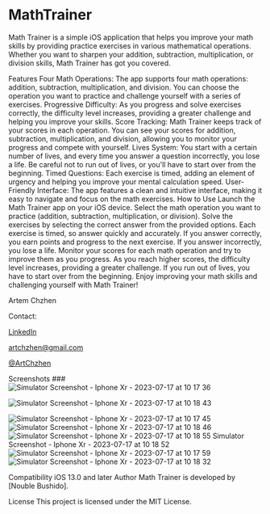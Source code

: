 # MathTrainer

Math Trainer is a simple iOS application that helps you improve your math skills by providing practice exercises in various mathematical operations. Whether you want to sharpen your addition, subtraction, multiplication, or division skills, Math Trainer has got you covered.

Features
Four Math Operations: The app supports four math operations: addition, subtraction, multiplication, and division. You can choose the operation you want to practice and challenge yourself with a series of exercises.
Progressive Difficulty: As you progress and solve exercises correctly, the difficulty level increases, providing a greater challenge and helping you improve your skills.
Score Tracking: Math Trainer keeps track of your scores in each operation. You can see your scores for addition, subtraction, multiplication, and division, allowing you to monitor your progress and compete with yourself.
Lives System: You start with a certain number of lives, and every time you answer a question incorrectly, you lose a life. Be careful not to run out of lives, or you'll have to start over from the beginning.
Timed Questions: Each exercise is timed, adding an element of urgency and helping you improve your mental calculation speed.
User-Friendly Interface: The app features a clean and intuitive interface, making it easy to navigate and focus on the math exercises.
How to Use
Launch the Math Trainer app on your iOS device.
Select the math operation you want to practice (addition, subtraction, multiplication, or division).
Solve the exercises by selecting the correct answer from the provided options.
Each exercise is timed, so answer quickly and accurately.
If you answer correctly, you earn points and progress to the next exercise. If you answer incorrectly, you lose a life.
Monitor your scores for each math operation and try to improve them as you progress.
As you reach higher scores, the difficulty level increases, providing a greater challenge.
If you run out of lives, you have to start over from the beginning.
Enjoy improving your math skills and challenging yourself with Math Trainer!

Artem Chzhen

Contact:

[LinkedIn](https://www.linkedin.com/in/artem-chzhen-2926b7264/)

[artchzhen@gmail.com](mailto:artchzhen@gmail.com)

[@ArtChzhen](https://t.me/ArtChzhen)

Screenshots
###![Simulator Screenshot - Iphone Xr - 2023-07-17 at 10 17 36](https://github.com/Artem-Chzh/MathTrainer/assets/117162015/28af81a3-b1ce-4ca9-a033-b4a4bc47d162)

![Simulator Screenshot - Iphone Xr - 2023-07-17 at 10 18 43](https://github.com/Artem-Chzh/MathTrainer/assets/117162015/a5acc7e1-9ebc-4f47-9ccb-1110d583fee9)

![Simulator Screenshot - Iphone Xr - 2023-07-17 at 10 17 45](https://github.com/Artem-Chzh/MathTrainer/assets/117162015/feb57e9d-de52-4152-b868-a2c207ad97fe)
![Simulator Screenshot - Iphone Xr - 2023-07-17 at 10 18 46](https://github.com/Artem-Chzh/MathTrainer/assets/117162015/2debed93-193a-4777-9b51-d47d138e75b6)
![![Simulator Screenshot - Iphone Xr - 2023-07-17 at 10 18 55](https://github.com/Artem-Chzh/MathTrainer/assets/117162015/4bddcaae-896b-41c4-93ce-a05b01fe1f58)
Simulator Screenshot - Iphone Xr - 2023-07-17 at 10 18 52](https://github.com/Artem-Chzh/MathTrainer/assets/117162015/0818accf-45ef-4822-b135-a40540d5d2fb)
![Simulator Screenshot - Iphone Xr - 2023-07-17 at 10 17 59](https://github.com/Artem-Chzh/MathTrainer/assets/117162015/48762a3d-2ca3-4c96-b088-21fcf612ff74)
![Simulator Screenshot - Iphone Xr - 2023-07-17 at 10 18 32](https://github.com/Artem-Chzh/MathTrainer/assets/117162015/9b83db55-fc6a-4b77-bc1c-e89509c34b90)


Compatibility
iOS 13.0 and later
Author
Math Trainer is developed by [Nouble Bushido].

License
This project is licensed under the MIT License.
